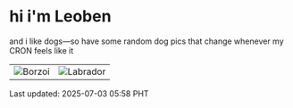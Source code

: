 # hi i'm Leoben

and i like dogs—so have some random dog pics that change whenever my CRON feels like it

|  |  |
|--------|----------|
| ![Borzoi](https://random-dog-vercel.vercel.app/api/random-borzoi?v=1751493524) | ![Labrador](https://random-dog-vercel.vercel.app/api/random-labrador?v=1751493524) |

Last updated: 2025-07-03 05:58 PHT
